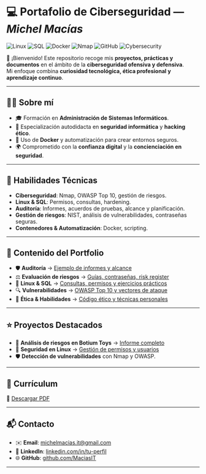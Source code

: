 # 💻 Portafolio de Ciberseguridad — *Michel Macías*

![Linux](https://img.shields.io/badge/Linux-FCC624?style=for-the-badge&logo=linux&logoColor=black)
![SQL](https://img.shields.io/badge/SQL-003B57?style=for-the-badge&logo=postgresql&logoColor=white)
![Docker](https://img.shields.io/badge/Docker-2496ED?style=for-the-badge&logo=docker&logoColor=white)
![Nmap](https://img.shields.io/badge/Nmap-00457C?style=for-the-badge&logo=gnu-bash&logoColor=white)
![GitHub](https://img.shields.io/badge/GitHub-181717?style=for-the-badge&logo=github&logoColor=white)
![Cybersecurity](https://img.shields.io/badge/Cybersecurity-FF0000?style=for-the-badge&logo=protonvpn&logoColor=white)

👋 ¡Bienvenido! Este repositorio recoge mis **proyectos, prácticas y documentos** en el ámbito de la **ciberseguridad ofensiva y defensiva**.  
Mi enfoque combina **curiosidad tecnológica, ética profesional y aprendizaje continuo**.

---

## 🧑‍💻 Sobre mí
- 🎓 Formación en **Administración de Sistemas Informáticos**.  
- 🔐 Especialización autodidacta en **seguridad informática** y **hacking ético**.  
- 🐳 Uso de **Docker** y automatización para crear entornos seguros.  
- 🌍 Comprometido con la **confianza digital** y la **concienciación en seguridad**.  

---

## 🧰 Habilidades Técnicas
- **Ciberseguridad**: Nmap, OWASP Top 10, gestión de riesgos.  
- **Linux & SQL**: Permisos, consultas, hardening.  
- **Auditoría**: Informes, acuerdos de pruebas, alcance y planificación.  
- **Gestión de riesgos**: NIST, análisis de vulnerabilidades, contraseñas seguras.  
- **Contenedores & Automatización**: Docker, scripting.  

---

## 📂 Contenido del Portfolio
- 🛡️ **Auditoría** → [Ejemplo de informes y alcance](documentos_portafolio/Auditoria/)  
- ⚖️ **Evaluación de riesgos** → [Guías, contraseñas, risk register](documentos_portafolio/Evaluacion_Riesgos/)  
- 🐧 **Linux & SQL** → [Consultas, permisos y ejercicios prácticos](documentos_portafolio/SQL&LINUX/)  
- 🔍 **Vulnerabilidades** → [OWASP Top 10 y vectores de ataque](documentos_portafolio/Vulnerabilidades/)  
- 📜 **Ética & Habilidades** → [Código ético y técnicas personales](documentos_portafolio/portfolio/)  

---

## ⭐ Proyectos Destacados
- 🔎 **Análisis de riesgos en Botium Toys** → [Informe completo](documentos_portafolio/Auditoria/Botium_Toys_Alcance_objetivos_e_informe.md)  
- 🐧 **Seguridad en Linux** → [Gestión de permisos y usuarios](documentos_portafolio/portfolio/File%20permissions%20in%20Linux.pdf)  
- 🛡️ **Detección de vulnerabilidades** con Nmap y OWASP.  

---

## 📄 Currículum
📌 [Descargar PDF](curriculum/michel%20macias.pdf)  

---

## 📬 Contacto
- ✉️ **Email**: michelmacias.it@gmail.com  
- 💼 **LinkedIn**: [linkedin.com/in/tu-perfil](https://linkedin.com/in/tu-perfil)  
- 🌐 **GitHub**: [github.com/MaciasIT](https://github.com/MaciasIT)  

---
